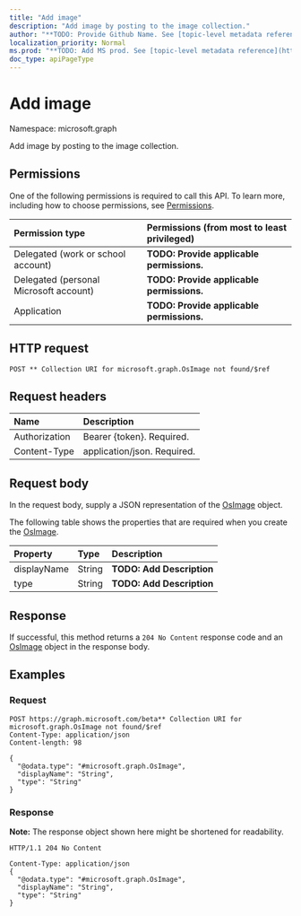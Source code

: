 ```yaml
---
title: "Add image"
description: "Add image by posting to the image collection."
author: "**TODO: Provide Github Name. See [topic-level metadata reference](https://msgo.azurewebsites.net/add/document/guidelines/metadata.html#topic-level-metadata)**"
localization_priority: Normal
ms.prod: "**TODO: Add MS prod. See [topic-level metadata reference](https://msgo.azurewebsites.net/add/document/guidelines/metadata.html#topic-level-metadata)**"
doc_type: apiPageType
---
```


# Add image
Namespace: microsoft.graph

Add image by posting to the image collection.

## Permissions
One of the following permissions is required to call this API. To learn more, including how to choose permissions, see [Permissions](/graph/permissions-reference).

|Permission type|Permissions (from most to least privileged)|
|:---|:---|
|Delegated (work or school account)|**TODO: Provide applicable permissions.**|
|Delegated (personal Microsoft account)|**TODO: Provide applicable permissions.**|
|Application|**TODO: Provide applicable permissions.**|

## HTTP request

<!-- {
  "blockType": "ignored"
}
-->
``` http
POST ** Collection URI for microsoft.graph.OsImage not found/$ref
```

## Request headers
|Name|Description|
|:---|:---|
|Authorization|Bearer {token}. Required.|
|Content-Type|application/json. Required.|

## Request body
In the request body, supply a JSON representation of the [OsImage](../resources/osimage.md) object.

The following table shows the properties that are required when you create the [OsImage](../resources/osimage.md).

|Property|Type|Description|
|:---|:---|:---|
|displayName|String|**TODO: Add Description**|
|type|String|**TODO: Add Description**|



## Response

If successful, this method returns a `204 No Content` response code and an [OsImage](../resources/osimage.md) object in the response body.

## Examples

### Request
<!-- {
  "blockType": "request",
  "name": "create_osimage_from_"
}
-->
``` http
POST https://graph.microsoft.com/beta** Collection URI for microsoft.graph.OsImage not found/$ref
Content-Type: application/json
Content-length: 98

{
  "@odata.type": "#microsoft.graph.OsImage",
  "displayName": "String",
  "type": "String"
}
```


### Response
**Note:** The response object shown here might be shortened for readability.
<!-- {
  "blockType": "response",
  "truncated": true,
  "@odata.type": "microsoft.graph.OsImage"
}
-->
``` http
HTTP/1.1 204 No Content

Content-Type: application/json
{
  "@odata.type": "#microsoft.graph.OsImage",
  "displayName": "String",
  "type": "String"
}
```

